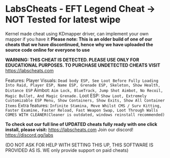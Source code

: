 # LabsCheats - EFT Legend Cheat -> NOT Tested for latest wipe

Kernel made cheat using KDmapper driver, can implement your own mapper if you have it
**Please note: This is an older build of one of our cheats that we have discontinued, hence why we have uploaded the source code online for everyone to use**

**WARNING: THIS CHEAT IS DETECTED. PLEASE USE ONLY FOR EDUCATIONAL PURPOSES. TO PURCHASE UNDETECTED CHEATS VISIT** https://labscheats.com

Features:
Player Visuals: `Dead body ESP, See Loot Before Fully Loading Into Raid, Player ESP, Name ESP, Grenade ESP, Skeleton, Show Health, Distance ESP`
Aimbot: `Aim Lock, BlueTrack, Jump Shot Aimbot, No Recoil, Magic Bullet, And Magic Grenade.`
Loot ESP: `Show Loot, Extremely Customizable ESP Menu, Show Containers, Show Exits, Show All Container Items`
Extra features:  `Infinite Stamina, Move Whilst CMS / Surv Kitting, Faster Examine, Faster Reload, Fast Weapon Swap, Loot Through Walls`
`COMES WITH CLEANER(Cleaner is outdated, windows reinstall recommended)`

**To check out our full line of UPDATED cheats fully ready with one click install, please visit:** https://labscheats.com
Join our discord! https://discord.gg/labs


(DO NOT ASK FOR HELP WITH SETTING THIS UP, THIS SOFTWARE IS PROVIDED AS IS. WE only provide support on paid cheats) 

